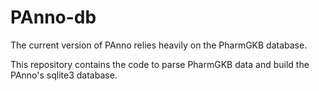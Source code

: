 # PAnno-db

The current version of PAnno relies heavily on the PharmGKB database.

This repository contains the code to parse PharmGKB data and build the PAnno's sqlite3 database.
